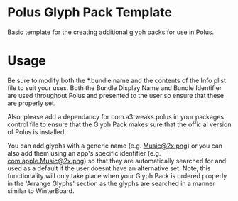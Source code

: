 Polus Glyph Pack Template
=========================

Basic template for the creating additional glyph packs for use in Polus.

Usage
=====

Be sure to modify both the *.bundle name and the contents of the Info plist file to suit your uses.
Both the Bundle Display Name and Bundle Identifier are used throughout Polus and presented to the user so ensure that
these are properly set.

Also, please add a dependancy for com.a3tweaks.polus in your packages control file to ensure that the Glyph Pack makes sure
that the official version of Polus is installed.

You can add glyphs with a generic name (e.g. Music@2x.png) or you can also add them using an app's specific
identifier (e.g. com.apple.Music@2x.png) so that they are automatically searched for and used as a default if the user doesnt have an alternative set.
Note, this functionality will only take place when your Glyph Pack is ordered properly in the 'Arrange Glyphs' section
as the glyphs are searched in a manner similar to WinterBoard.

